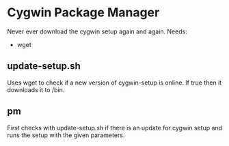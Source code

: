 # Cygwin Package Manager
Never ever download the cygwin setup again and again.
Needs:
 - wget

## update-setup.sh
Uses wget to check if a new version of cygwin-setup is online. If true then it downloads it to /bin.
## pm
First checks with update-setup.sh if there is an update for cygwin setup and runs the setup with the given parameters.
